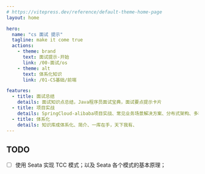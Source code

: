 ```yaml
---
# https://vitepress.dev/reference/default-theme-home-page
layout: home

hero:
  name: "cs 面试 提示"
  tagline: make it come true
  actions:
    - theme: brand
      text: 面试提示-开始
      link: /00-面试/os
    - theme: alt
      text: 体系化知识
      link: /01-CS基础/前端

features:
  - title: 面试总结
    details: 面试知识点总结，Java程序员面试宝典，面试要点提示卡片
  - title: 项目实战
    details: SpringCloud-alibaba项目实战、常见业务场景解决方案、分布式架构、多种组件、大型互联网应用实战……
  - title: 体系化
    details: 知识库成体系化、简介、一库在手，天下我有、
---
```


## TODO

- [ ] 使用 Seata 实现 TCC 模式；以及 Seata 各个模式的基本原理；
